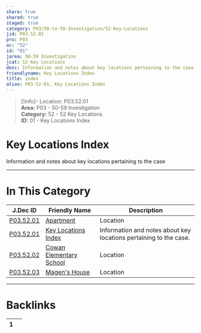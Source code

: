 ```yaml
---  
share: true  
shared: true  
staged: true  
category: P03/50-to-59-Investigation/52-Key-Locations  
jid: P03.52.01  
pro: P03  
ac: "52"  
id: "01"  
jarea: 50-59 Investigation  
jcat: 52 Key Locations  
desc: Information and notes about key locations pertaining to the case.  
friendlyname: Key Locations Index  
title: index  
alias: P03-52-01, Key Locations Index  
---  
```

  
>[!info]- Location: P03.52.01  
>**Area:** P03 - 50-59 Investigation  
>**Category:** 52 - 52 Key Locations  
>**ID:** 01 - Key Locations Index  
  
# Key Locations Index  
  
Information and notes about key locations pertaining to the case  
   
  
  
---  
# In This Category  
  
| J.Dec ID                                                                                                | Friendly Name                                                                                                         | Description                                                       |  
| ------------------------------------------------------------------------------------------------------- | --------------------------------------------------------------------------------------------------------------------- | ----------------------------------------------------------------- |  
| [P03.52.01](./01-Apartment.md)        | [Apartment](./01-Apartment.md)                      | Location                                                          |  
| [P03.52.01](index.md)               | [Key Locations Index](index.md)                   | Information and notes about key locations pertaining to the case. |  
| [P03.52.02](./02-Cowan-Elementary.md) | [Cowan Elementary School](./02-Cowan-Elementary.md) | Location                                                          |  
| [P03.52.03](./03-Magen-House.md)      | [Magen's House](./03-Magen-House.md)                | Location                                                          |  
  
  
---  
# Backlinks  
<div><table class="dataview table-view-table"><thead class="table-view-thead"><tr class="table-view-tr-header"><th class="table-view-th"><span></span><span class="dataview small-text">1</span></th><th class="table-view-th"><span></span></th></tr></thead><tbody class="table-view-tbody"></tbody></table></div>